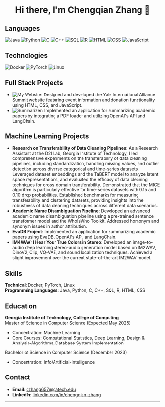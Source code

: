 <h1 align="center">Hi there, I'm Chengqian Zhang 👋</h1>

## Languages
![Java](https://img.shields.io/badge/-Java-000?&logo=Java&logoColor=007396)
![Python](https://img.shields.io/badge/-Python-000?&logo=Python)
![C](https://img.shields.io/badge/-C-000?&logo=C)
![C++](https://img.shields.io/badge/-C++-000?&logo=C%2B%2B&logoColor=00599C)
![SQL](https://img.shields.io/badge/-SQL-000?&logo=MySQL)
![R](https://img.shields.io/badge/-R-000?&logo=R)
![HTML](https://img.shields.io/badge/-HTML-000?&logo=HTML5)
![CSS](https://img.shields.io/badge/-CSS-000?&logo=CSS3)
![JavaScript](https://img.shields.io/badge/-JavaScript-000?&logo=JavaScript)

## Technologies
![Docker](https://img.shields.io/badge/-Docker-000?&logo=Docker)
![PyTorch](https://img.shields.io/badge/-PyTorch-000?&logo=PyTorch)
![Linux](https://img.shields.io/badge/-Linux-000?&logo=Linux)

## Full Stack Projects
- ![My Website](https://img.shields.io/badge/-My%20Website-000?&logo=HTML5): Designed and developed the Yale International Alliance Summit website featuring event information and donation functionality using HTML, CSS, and JavaScript.
- ![Summarizer]([https://img.shields.io/badge/-Summarizer-000?&logo=Markdown](https://github.com/czhang657/evaDB1)): Implemented an application for summarizing academic papers by integrating a PDF loader and utilizing OpenAI's API and LangChain.

## Machine Learning Projects
- **Research on Transferability of Data Cleaning Pipelines**: As a Research Assistant at the D2I Lab, Georgia Institute of Technology, I led comprehensive experiments on the transferability of data cleaning pipelines, including standardization, handling missing values, and outlier detection across diverse categorical and time-series datasets. Leveraged dataset embeddings and the TaBERT model to analyze latent space representations, and evaluated the efficacy of data cleaning techniques for cross-domain transferability. Demonstrated that the MICE algorithm is particularly effective for time-series datasets with 0.15 and 0.10 drop probabilities. Established benchmarks for measuring transferability and clustering datasets, providing insights into the robustness of data cleaning techniques across different data scenarios.
- **Academic Name Disambiguation Pipeline**: Developed an advanced academic name disambiguation pipeline using a pre-trained sentence transformer model and the WhoIsWho Toolkit. Addressed homonym and synonym issues in author attribution.
- **EvaDB Project**: Implemented an application for summarizing academic papers using EvaDB, OpenAI's API, and LangChain.
- **IM4WAV: I Hear Your True Colors in Stereo**: Developed an image-to-audio deep learning stereo-audio generation model based on IM2WAV, DinoV2, Clip, VQ-VAE, and sound localization techniques. Achieved a slight improvement over the current state-of-the-art IM2WAV model.



## Skills
**Technical**: Docker, PyTorch, Linux  
**Programming Languages**: Java, Python, C, C++, SQL, R, HTML, CSS

## Education
**Georgia Institute of Technology, College of Computing**  
Master of Science in Computer Science (Expected May 2025)  
- Concentration: Machine Learning  
- Core Courses: Computational Statistics, Deep Learning, Design & Analysis-Algorithms, Database System Implementation  

Bachelor of Science in Computer Science (December 2023)  
- Concentration: Info/Artificial-Intelligence  

## Contact
- **Email**: [czhang657@gatech.edu](mailto:czhang657@gatech.edu)
- **LinkedIn**: [linkedin.com/in/chengqian-zhang](https://www.linkedin.com/in/chengqian-zhang)

---

